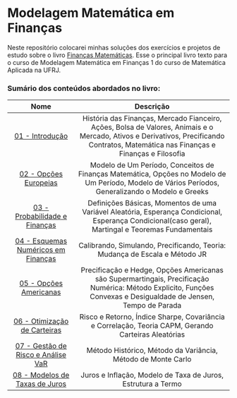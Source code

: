 # Modelagem Matemática em Finanças

Neste repositório colocarei minhas soluções dos exercícios e projetos de estudo sobre o livro [Finanças Matemáticas](https://github.com/DouglasNeryBr/Model-Mat-Fin-I/blob/main/Financas_Matematica_Marco_Cabral.pdf). Esse o principal livro texto para o curso de Modelagem Matemática em Finanças 1 do curso de Matemática Aplicada na UFRJ.

### Sumário dos conteúdos abordados no livro:
Nome | Descrição
:---------: | :------:
[01 - Introdução](https://github.com/DouglasNeryBr/Model-Mat-Fin-I/tree/main/Cap%C3%ADtulo%201)| História das Finanças, Mercado Fianceiro, Ações, Bolsa de Valores, Animais e o Mercado, Ativos e Derivativos, Precificando Contratos, Matemática nas Finanças e Finanças e Filosofia
[02 - Opções Europeias]()| Modelo de Um Período, Conceitos de Finanças Matemática, Opções no Modelo de Um Período, Modelo de Vários Períodos, Generalizando o Modelo e Greeks
[03 - Probabilidade e Finanças]()| Definições Básicas, Momentos de uma Variável Aleatória, Esperança Condicional, Esperança Condicional(caso geral), Martingal e Teoremas Fundamentais
[04 - Esquemas Numéricos em Finanças]()| Calibrando, Simulando, Precificando, Teoria: Mudança de Escala e Método JR
[05 - Opções Americanas]()| Precificação  e Hedge, Opções Americanas são Supermartingais, Precificação Numérica: Método Explicito, Funções Convexas e Desigualdade de Jensen, Tempo de Parada
[06 - Otimização de Carteiras]()| Risco e Retorno, Índice Sharpe, Covariância e Correlação, Teoria CAPM, Gerando Carteiras Aleatórias 
[07 - Gestão de Risco e Análise VaR]()| Método Histórico, Método da Variância, Método de Monte Carlo
[08 - Modelos de Taxas de Juros]()| Juros e Inflação, Modelo de Taxa de Juros, Estrutura a Termo
